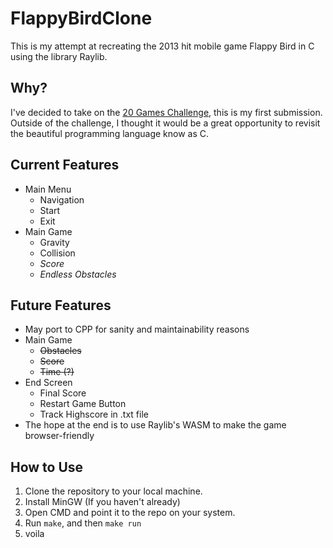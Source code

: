 # FlappyBirdClone
This is my attempt at recreating the 2013 hit mobile game Flappy Bird in C using the library Raylib.

## Why?
I've decided to take on the [20 Games Challenge](https://20_games_challenge.gitlab.io/challenge/), this is my first submission. Outside of the challenge, I thought it would be a great opportunity to revisit the beautiful programming language know as C.

## Current Features
- Main Menu
  - Navigation
  - Start
  - Exit 
- Main Game
  - Gravity
  - Collision
  - *Score*
  - *Endless Obstacles*

## Future Features
- May port to CPP for sanity and maintainability reasons
- Main Game
  - ~~Obstacles~~
  - ~~Score~~
  - ~~Time (?)~~
- End Screen
  - Final Score
  - Restart Game Button
  - Track Highscore in .txt file
- The hope at the end is to use Raylib's WASM to make the game browser-friendly

## How to Use
1) Clone the repository to your local machine.
2) Install MinGW (If you haven't already)
3) Open CMD and point it to the repo on your system.
4) Run ``make``, and then ``make run``
5) voila
